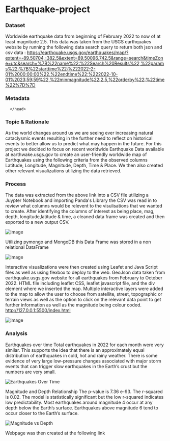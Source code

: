 # Earthquake-project
### Dataset
Worldwide earthquake data from beginning of February 2022 to now of at least magnitude 2.5. This data was taken from the USGS earthquakes website by running the following data search query to return both json and csv data : 
https://earthquake.usgs.gov/earthquakes/map/?extent=-89.50704,-382.5&extent=89.50096,742.5&range=search&timeZone=utc&search=%7B%22name%22:%22Search%20Results%22,%22params%22:%7B%22starttime%22:%222022-2-01%2000:00:00%22,%22endtime%22:%222022-10-01%2023:59:59%22,%22minmagnitude%22:2.5,%22orderby%22:%22time%22%7D%7D

### Metadata 
<title>Web Tools - Earthquake Hazards | U.S. Geological Survey</title>
<link rel="stylesheet" media="all" href="/core/assets/vendor/jquery.ui/themes/base/core.css?rjxc41" />
<link rel="stylesheet" media="all" href="/core/assets/vendor/jquery.ui/themes/base/controlgroup.css?rjxc41" />
<link rel="stylesheet" media="all" href="/core/assets/vendor/jquery.ui/themes/base/checkboxradio.css?rjxc41" />
<link rel="stylesheet" media="all" href="/core/assets/vendor/jquery.ui/themes/base/resizable.css?rjxc41" />
<link rel="stylesheet" media="all" href="/core/assets/vendor/jquery.ui/themes/base/button.css?rjxc41" />
<link rel="stylesheet" media="all" href="/core/assets/vendor/jquery.ui/themes/base/dialog.css?rjxc41" />
<link rel="stylesheet" media="all" href="/core/modules/system/css/components/ajax-progress.module.css?rjxc41" />
<link rel="stylesheet" media="all" href="/core/modules/system/css/components/align.module.css?rjxc41" />
<link rel="stylesheet" media="all" href="/core/modules/system/css/components/autocomplete-loading.module.css?rjxc41" />
<link rel="stylesheet" media="all" href="/core/modules/system/css/components/fieldgroup.module.css?rjxc41" />
<link rel="stylesheet" media="all" href="/core/modules/system/css/components/container-inline.module.css?rjxc41" />
<link rel="stylesheet" media="all" href="/core/modules/system/css/components/clearfix.module.css?rjxc41" />
<link rel="stylesheet" media="all" href="/core/modules/system/css/components/details.module.css?rjxc41" />
<link rel="stylesheet" media="all" href="/core/modules/system/css/components/hidden.module.css?rjxc41" />
<link rel="stylesheet" media="all" href="/core/modules/system/css/components/item-list.module.css?rjxc41" />
<link rel="stylesheet" media="all" href="/core/modules/system/css/components/js.module.css?rjxc41" />
<link rel="stylesheet" media="all" href="/core/modules/system/css/components/nowrap.module.css?rjxc41" />
<link rel="stylesheet" media="all" href="/core/modules/system/css/components/position-container.module.css?rjxc41" />
<link rel="stylesheet" media="all" href="/core/modules/system/css/components/progress.module.css?rjxc41" />
<link rel="stylesheet" media="all" href="/core/modules/system/css/components/reset-appearance.module.css?rjxc41" />
<link rel="stylesheet" media="all" href="/core/modules/system/css/components/resize.module.css?rjxc41" />
<link rel="stylesheet" media="all" href="/core/modules/system/css/components/sticky-header.module.css?rjxc41" />
<link rel="stylesheet" media="all" href="/core/modules/system/css/components/system-status-counter.css?rjxc41" />
<link rel="stylesheet" media="all" href="/core/modules/system/css/components/system-status-report-counters.css?rjxc41" />
<link rel="stylesheet" media="all" href="/core/modules/system/css/components/system-status-report-general-info.css?rjxc41" />
<link rel="stylesheet" media="all" href="/core/modules/system/css/components/tabledrag.module.css?rjxc41" />
<link rel="stylesheet" media="all" href="/core/modules/system/css/components/tablesort.module.css?rjxc41" />
<link rel="stylesheet" media="all" href="/core/modules/system/css/components/tree-child.module.css?rjxc41" />
<link rel="stylesheet" media="all" href="/modules/contrib/responsive_table_filter/css/responsive-table-filter.css?rjxc41" />
<link rel="stylesheet" media="all" href="/modules/contrib/jquery_ui_tabs/jquery.ui/themes/base/tabs.css?rjxc41" />
<link rel="stylesheet" media="all" href="/core/modules/views/css/views.module.css?rjxc41" />
<link rel="stylesheet" media="all" href="/core/assets/vendor/jquery.ui/themes/base/theme.css?rjxc41" />
<link rel="stylesheet" media="all" href="/modules/contrib/addtoany/css/addtoany.css?rjxc41" />
<link rel="stylesheet" media="all" href="/modules/contrib/extlink/extlink.css?rjxc41" />
<link rel="stylesheet" media="all" href="/modules/contrib/improved_multi_select/css/improved_multi_select.css?rjxc41" />
<link rel="stylesheet" media="all" href="/modules/contrib/better_exposed_filters/css/better_exposed_filters.css?rjxc41" />
<link rel="stylesheet" media="all" href="/modules/contrib/paragraphs/css/paragraphs.unpublished.css?rjxc41" />
<link rel="stylesheet" media="all" href="//use.fontawesome.com/releases/v5.1.0/css/all.css" />
<link rel="stylesheet" media="all" href="/themes/custom/usgs_tantalum/css/styles.css?rjxc41" />

      </head>



### Topic & Rationale 
As the world changes around us we are seeing ever increasing natural cataclysmic events resulting in the further need to reflect on historical events to better allow us to predict what may happen in the future. For this project we decided to focus on recent worldwide Earthquake Data available at earthwake.usgs.gov to create an user-friendly worldwide map of Earthquakes using the following criteria from the observed columns Latitude, Longitude, Magnitude, Depth, Time & Place. We then also created other relevant visualizations utilizing the data retrieved.

### Process

The data was extracted from the above link into a CSV file utilizing a Juypter Notebook and importing Panda's Library the CSV was read in to review what columns would be relevent to the visulisations that we wanted to create. After identifying the columns of interest as being place, mag, depth, longitude,latitude & time, a cleaned data frame was created and then exported to a new output CSV.

![image](https://user-images.githubusercontent.com/108265105/197743730-020c0b46-b732-4ea2-8ab7-2d5d686d311c.png)

Utilizing pymongo and MongoDB this Data Frame was stored in a non relational DataFrame

![image](https://user-images.githubusercontent.com/108265105/197745343-97ded53b-8b94-4f3b-8a5e-1fdb05cdeb0e.png)

Interactive visualizations were then created using Leafet and Java Script files as well as using flexbox to deploy to the web.
GeoJson data taken from earthquake.usgs.gov website for all earthquakes from February to October 2022.
HTML file including leaflet CSS, leaflet javascript file, and the div element where we inserted the map.
Multiple interactive layers were added to the map to allow the user to choose from satellite, street, topographic or terrain views as well as the option to click on the relevant data point to get further information as well as the magnitude being colour coded. http://127.0.0.1:5500/index.html

![image](https://user-images.githubusercontent.com/108265105/197766096-58e2267e-362c-4c6d-9ea5-a6d13260741c.png)

### Analysis
Earthquakes over time
Total earthquakes in 2022 for each month were very similar.
This supports the idea that there is an approximately equal distribution of earthquakes in cold, hot and rainy weather.
There is some evidence of very large low-pressure changes associated with major storm events that can trigger slow earthquakes in the Earth’s crust but the numbers are very small.

![Earthquakes Over Time](https://user-images.githubusercontent.com/108265105/198258650-a5c52ff3-0720-4574-aa85-1d1de69d2c98.png)

Magnitude and Depth Relationship
The p-value is 7.36 e-93.
The r-squared is 0.02.
The model is statistically significant but the low r-squared indicates low predictability.
Most earthquakes around magnitude 4 occur at any depth below the Earth’s surface.
Earthquakes above magnitude 6 tend to occur closer to the Earth’s surface.

![Magnitude vs Depth](https://user-images.githubusercontent.com/108265105/198258680-a411c4d0-81da-4bcb-b4dc-c71dae7cdb83.png)

Webpage was then created at the following link








